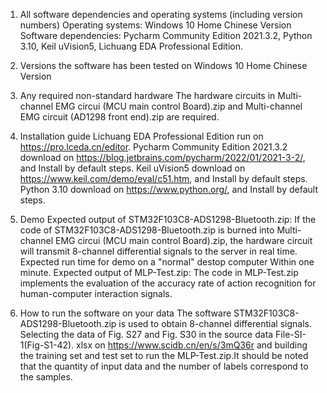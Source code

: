 1. All software dependencies and operating systems (including version numbers)
Operating systems: Windows 10 Home Chinese Version
Software dependencies: 
Pycharm Community Edition 2021.3.2, Python 3.10, Keil uVision5, Lichuang EDA Professional Edition.

2. Versions the software has been tested on Windows 10 Home Chinese Version

3. Any required non-standard hardware
The hardware circuits in Multi-channel EMG circui (MCU main control Board).zip and Multi-channel EMG circuit (AD1298 front end).zip are required.

4. Installation guide
Lichuang EDA Professional Edition run on https://pro.lceda.cn/editor.
Pycharm Community Edition 2021.3.2 download on https://blog.jetbrains.com/pycharm/2022/01/2021-3-2/, and Install by default steps.
Keil uVision5 download on https://www.keil.com/demo/eval/c51.htm, and Install by default steps.
Python 3.10 download on https://www.python.org/, and Install by default steps.

5. Demo
Expected output of STM32F103C8-ADS1298-Bluetooth.zip: If the code of STM32F103C8-ADS1298-Bluetooth.zip is burned into Multi-channel EMG circui (MCU main control Board).zip, the hardware circuit will transmit 8-channel differential signals to the server in real time.
Expected run time for demo on a "normal" destop computer Within one minute.
Expected output of MLP-Test.zip: The code in MLP-Test.zip implements the evaluation of the accuracy rate of action recognition for human-computer interaction signals.

6. How to run the software on your data
The software STM32F103C8-ADS1298-Bluetooth.zip is used to obtain 8-channel differential signals.
Selecting the data of Fig. S27 and Fig. S30 in the source data File-SI-1(Fig-S1-42). xlsx on https://www.scidb.cn/en/s/3mQ36r and building the training set and test  set to run the MLP-Test.zip.It should be noted that the quantity of input data and the number of labels correspond to the samples.

